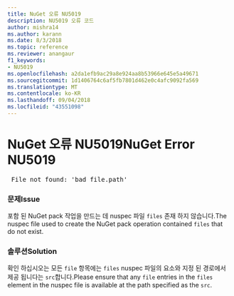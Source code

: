 ```yaml
---
title: NuGet 오류 NU5019
description: NU5019 오류 코드
author: mishra14
ms.author: karann
ms.date: 8/3/2018
ms.topic: reference
ms.reviewer: anangaur
f1_keywords:
- NU5019
ms.openlocfilehash: a2da1efb9ac29a8e924aa8b53966e645e5a49671
ms.sourcegitcommit: 1d1406764c6af5fb7801d462e0c4afc9092fa569
ms.translationtype: MT
ms.contentlocale: ko-KR
ms.lasthandoff: 09/04/2018
ms.locfileid: "43551098"
---
```

# <a name="nuget-error-nu5019"></a><span data-ttu-id="61ff5-103">NuGet 오류 NU5019</span><span class="sxs-lookup"><span data-stu-id="61ff5-103">NuGet Error NU5019</span></span>
<pre> File not found: 'bad_file.path'</pre>

### <a name="issue"></a><span data-ttu-id="61ff5-104">문제</span><span class="sxs-lookup"><span data-stu-id="61ff5-104">Issue</span></span>

<span data-ttu-id="61ff5-105">포함 된 NuGet pack 작업을 만드는 데 nuspec 파일 `files` 존재 하지 않습니다.</span><span class="sxs-lookup"><span data-stu-id="61ff5-105">The nuspec file used to create the NuGet pack operation contained `files` that do not exist.</span></span>


### <a name="solution"></a><span data-ttu-id="61ff5-106">솔루션</span><span class="sxs-lookup"><span data-stu-id="61ff5-106">Solution</span></span>

<span data-ttu-id="61ff5-107">확인 하십시오는 모든 `file` 항목에는 `files` nuspec 파일의 요소와 지정 된 경로에서 제공 됩니다는 `src`합니다.</span><span class="sxs-lookup"><span data-stu-id="61ff5-107">Please ensure that any `file` entries in the `files` element in the nuspec file is available at the path specified as the `src`.</span></span>

